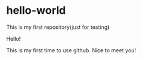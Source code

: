 # hello-world
This is my first repository(just for testing)

Hello!

This is my first time to use github.
Nice to meet you!
